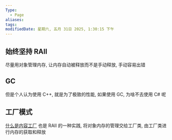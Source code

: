 ```yaml
---
Type:
  - Page
aliases: 
tags: 
modifiedDate: 星期六, 五月 31日 2025, 1:30:15 下午
---
```


## 始终坚持 RAII

尽量用对象管理内存, 让内存自动被释放而不是手动释放, 手动容易出错

## GC

但是个人认为使用 C++, 就是为了极致的性能, 如果使用 GC, 为啥不去使用 C# 呢

## 工厂模式

[什么是内容工厂](什么是内容工厂.md)
也是 RAII 的一种实践, 将对象内存的管理交给工厂类, 由工厂类进行内存的获取和释放
